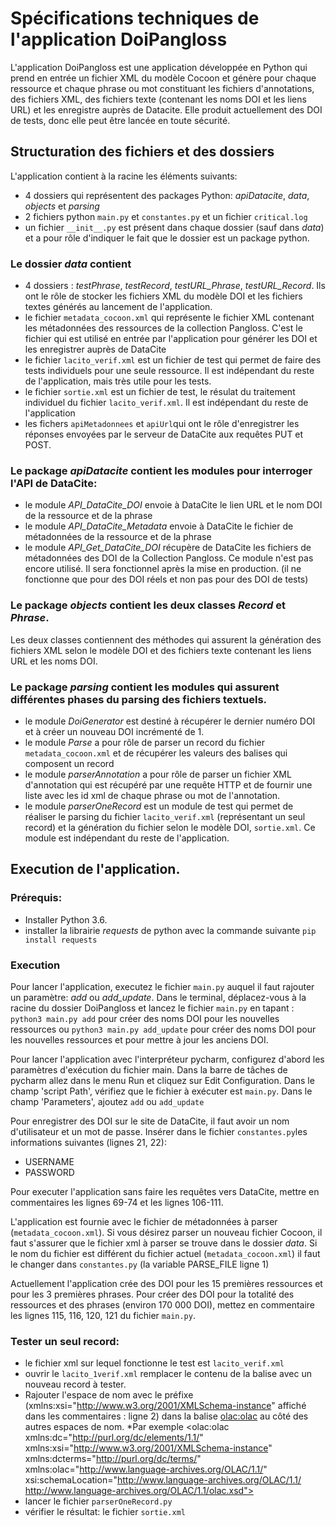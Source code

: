 # Spécifications techniques de l'application DoiPangloss

L'application DoiPangloss est une application développée en Python qui prend en entrée un fichier XML du modèle Cocoon et génère pour chaque ressource et chaque phrase ou mot constituant les fichiers d'annotations, des fichiers XML, des fichiers texte (contenant les noms DOI et les liens URL) et les enregistre auprès de Datacite. Elle produit actuellement des DOI de tests, donc elle peut être lancée en toute sécurité. 

## Structuration des fichiers et des dossiers
L'application contient à la racine les éléments suivants:
* 4 dossiers qui représentent des packages Python: *apiDatacite*, *data*, *objects* et *parsing*
* 2 fichiers python `main.py` et `constantes.py` et un fichier `critical.log`
* un fichier `__init__.py` est présent dans chaque dossier (sauf dans *data*) et a pour rôle d'indiquer le fait que le dossier est un package python. 

### Le dossier *data* contient 
* 4 dossiers : *testPhrase*, *testRecord*, *testURL_Phrase*, *testURL_Record*. Ils ont le rôle de stocker les fichiers XML du modèle DOI et les fichiers textes générés au lancement de l'application. 
* le fichier `metadata_cocoon.xml` qui représente le fichier XML contenant les métadonnées des ressources de la collection Pangloss. C'est le fichier qui est utilisé en entrée par l'application pour générer les DOI et les enregistrer auprès de DataCite
* le fichier `lacito_verif.xml` est un fichier de test qui permet de faire des tests individuels pour une seule ressource. Il est indépendant du reste de l'application, mais très utile pour les tests. 
* le fichier `sortie.xml` est un fichier de test, le résulat du traitement individuel du fichier `lacito_verif.xml`. Il est indépendant du reste de l'application
* les fichers `apiMetadonnees` et `apiUrl`qui ont le rôle d'enregistrer les réponses envoyées par le serveur de DataCite aux requêtes PUT et POST.

### Le package *apiDatacite* contient les modules pour interroger l'API de DataCite:
* le module *API_DataCite_DOI* envoie à DataCite le lien URL et le nom DOI de la ressource et de la phrase
* le module *API_DataCite_Metadata* envoie à DataCite le fichier de métadonnées de la ressource et de la phrase
* le module *API_Get_DataCite_DOI* récupère de DataCite les fichiers de métadonnées des DOI de la Collection Pangloss. Ce module n'est pas encore utilisé. Il sera fonctionnel après la mise en production. (il ne fonctionne que pour des DOI réels et non pas pour des DOI de tests)

### Le package *objects* contient les deux classes *Record* et *Phrase*. 
Les deux classes contiennent des méthodes qui assurent la génération des fichiers XML selon le modèle DOI et des fichiers texte contenant les liens URL et les noms DOI. 

### Le package *parsing* contient les modules qui assurent différentes phases du parsing des fichiers textuels. 
* le module *DoiGenerator* est destiné à récupérer le dernier numéro DOI et à créer un nouveau DOI incrémenté de 1. 
* le module *Parse* a pour rôle de parser un record du fichier `metadata_cocoon.xml` et de récupérer les valeurs des balises qui composent un record 
* le module *parserAnnotation* a pour rôle de parser un fichier XML d'annotation qui est récupéré par une requête HTTP et de fournir une liste avec les id xml de chaque phrase ou mot de l'annotation.
* le module *parserOneRecord* est un module de test qui permet de réaliser le parsing du fichier `lacito_verif.xml` (représentant un seul record) et la génération du fichier selon le modèle DOI, `sortie.xml`. Ce module est indépendant du reste de l'application. 
 

## Execution de l'application.

### Prérequis:
* Installer Python 3.6.
* installer la librairie *requests* de python avec la commande suivante `pip install requests` 

### Execution
Pour lancer l'application, executez le fichier `main.py` auquel il faut rajouter un paramètre: *add* ou *add_update*.
Dans le terminal, déplacez-vous à la racine du dossier DoiPangloss et lancez le fichier `main.py` en tapant :  
`python3 main.py add` pour créer des noms DOI pour les nouvelles ressources
ou 
`python3 main.py add_update` pour créer des noms DOI pour les nouvelles ressources et pour mettre à jour les anciens DOI. 

Pour lancer l'application avec l'interpréteur pycharm, configurez d'abord les paramètres d'exécution du fichier main. Dans la barre de tâches de pycharm allez dans le menu Run et cliquez sur Edit Configuration. 
Dans le champ 'script Path', vérifiez que le fichier à exécuter est `main.py`.
Dans le champ 'Parameters', ajoutez `add` ou `add_update`

Pour enregistrer des DOI sur le site de DataCite, il faut avoir un nom d'utilisateur et un mot de passe. 
Insérer dans le fichier `constantes.py`les informations suivantes (lignes 21, 22):
* USERNAME
* PASSWORD  

Pour executer l'application sans faire les requêtes vers DataCite, mettre en commentaires les lignes 69-74 et les lignes 106-111.

L'application est fournie avec le fichier de métadonnées à parser (`metadata_cocoon.xml`). Si vous désirez parser un nouveau fichier Cocoon, il faut s'assurer que le fichier xml à parser se trouve dans le dossier *data*. Si le nom du fichier est différent du fichier actuel (`metadata_cocoon.xml`) il faut le changer dans `constantes.py` (la variable PARSE_FILE ligne 1)

Actuellement l'application crée des DOI pour les 15 premières ressources et pour les 3 premières phrases. Pour créer des DOI pour la totalité des ressources et des phrases (environ 170 000 DOI), mettez en commentaire les lignes 115, 116, 120, 121 du fichier `main.py`. 

### Tester un seul record:
* le fichier xml sur lequel fonctionne le test est `lacito_verif.xml` 
* ouvrir le `lacito_1verif.xml` remplacer le contenu de la balise <record> avec un nouveau record à tester. 
* Rajouter l'espace de nom avec le préfixe (xmlns:xsi="http://www.w3.org/2001/XMLSchema-instance" affiché dans les commentaires : ligne 2) dans la balise <olac:olac> au côté des autres espaces de nom. 
	*Par exemple <olac:olac xmlns:dc="http://purl.org/dc/elements/1.1/" xmlns:xsi="http://www.w3.org/2001/XMLSchema-instance" xmlns:dcterms="http://purl.org/dc/terms/" xmlns:olac="http://www.language-archives.org/OLAC/1.1/" xsi:schemaLocation="http://www.language-archives.org/OLAC/1.1/ http://www.language-archives.org/OLAC/1.1/olac.xsd">
* lancer le fichier `parserOneRecord.py`
* vérifier le résultat: le fichier `sortie.xml`
